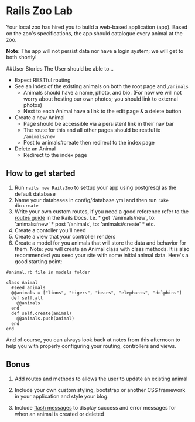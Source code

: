 # Rails Zoo Lab

Your local zoo has hired you to build a web-based application (app). Based on the zoo's specifications, the app should catalogue every animal at the zoo. 

**Note:** The app will not persist data nor have a login system; we will get to both shortly!

##User Stories
The User should be able to...

* Expect RESTful routing
* See an Index of the existing animals on both the root page and `/animals`
	* Animals should have a name, photo, and bio. (For now we will not worry about hosting our own photos; you should link to external photos)
	* Next to each Animal have a link to the edit page & a delete button
* Create a new Animal
	* Page should be accessible via a persistent link in their nav bar
	* The route for this and all other pages should be restful ie `/animals/new`
	* Post to animals#create then redirect to the index page
* Delete an Animal
  * Redirect to the index page


## How to get started

1. Run `rails new RailsZoo` to settup your app using postgresql as the default database
2. Name your databases in config/database.yml and then run `rake db:create`
3. Write your own custom routes, if you need a good reference refer to the [routes guide](http://guides.rubyonrails.org/routing.html#crud-verbs-and-actions) in the Rails Docs. I.e.
		* get '/animals/new', to: 'animals#new'
		* post '/animals', to: 'animals#create'
		* etc.
4. Create a contoller you'll need
5. Create a view that your controller renders
6. Create a model for you animals that will store the data and behavior for them. Note: you will create an Animal class with class methods. It is also recommended you seed your site with some initial animal data. Here's a good starting point:

```
#animal.rb file in models folder

class Animal
  #seed animals
  @@animals = ["lions", "tigers", "bears", "elephants", "dolphins"]
  def self.all
    @@animals
  end
  def self.create(animal)
    @@animals.push(animal)
  end
end

```


And of course, you can always look back at notes from this afternoon to help you with properly configuring your routing, controllers and views.


## Bonus

1. Add routes and methods to allows the user to update an existing animal

2. Include your own custom styling, bootstrap or another CSS framework in your application and style your blog.

3. Include [flash messages](http://guides.rubyonrails.org/action_controller_overview.html#the-flash) to display success and error messages for when an animal is created or deleted



